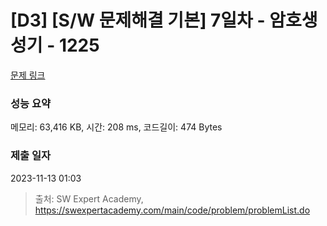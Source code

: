 # [D3] [S/W 문제해결 기본] 7일차 - 암호생성기 - 1225 

[문제 링크](https://swexpertacademy.com/main/code/problem/problemDetail.do?contestProbId=AV14uWl6AF0CFAYD) 

### 성능 요약

메모리: 63,416 KB, 시간: 208 ms, 코드길이: 474 Bytes

### 제출 일자

2023-11-13 01:03



> 출처: SW Expert Academy, https://swexpertacademy.com/main/code/problem/problemList.do